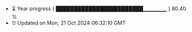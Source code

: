 - ⏳ Year progress { ████████████████████████▁▁▁▁▁▁ } 80.40 %
- ⏰ Updated on Mon, 21 Oct 2024 06:32:10 GMT

